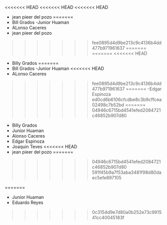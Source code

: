 <<<<<<< HEAD
<<<<<<< HEAD
<<<<<<< HEAD
- jean pieer del pozo
=======
-   Bill Grados 
-Junior Huaman
- ALonso Caceres
- jean pieer del pozo
>>>>>>> fee0895d4d9be213c9c4136b4dd477b971961637
=======
=======
<<<<<<< HEAD
- Billy Grados
=======
-   Bill Grados 
-Junior Huaman
<<<<<<< HEAD
- ALonso Caceres
>>>>>>> fee0895d4d9be213c9c4136b4dd477b971961637
=======
-Edgar Espinoza
>>>>>>> ed0cd6b6106cfcdbe8c3b9cffcea02498c7b52bd
=======
>>>>>>> 04946c6715bd4541efed2084721c46852b907d80
- Billy Grados 
- Junior Huaman
- Alonso Caceres
- Edgar Espinoza
- Joaquin Teves
<<<<<<< HEAD
- jean pieer del pozo
=======
>>>>>>> 04946c6715bd4541efed2084721c46852b907d80
>>>>>>> 591f45b9a7f53aba3481f98d80daec5efe897105

=======
- Junior Huaman
- Eduardo Reyes
>>>>>>> 0c3154d9e7d80a0b252e73c991541cc40045183f
